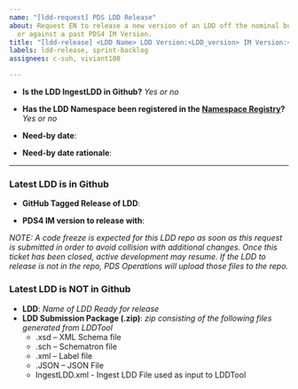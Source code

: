 ```yaml
---
name: "[ldd-request] PDS LDD Release"
about: Request EN to release a new version of an LDD off the nominal build schedule
  or against a past PDS4 IM Version.
title: "[ldd-release] <LDD Name> LDD Version:<LDD_version> IM Version:<IM_Version>"
labels: ldd-release, sprint-backlog
assignees: c-suh, viviant100

---
```


<!--
         The following questionnaire should be filled out by the LDD Steward and only 
         submitted for Off-Nominal Releases. See the documentation here for more details:
         https://pds-data-dictionaries.github.io/development/ldd-release.html#off-nominal-release
-->

* **Is the LDD IngestLDD in Github?** _Yes or no_

* **Has the LDD Namespace been registered in the [Namespace Registry](https://github.com/NASA-PDS/pds4-information-model/raw/main/docs/namespace-registry/pds-namespace-registry.pdf)?** _Yes or no_

<!-- Please indicate a drop-dead need-by date for this release -->
* **Need-by date**:

<!-- For quick turnarounds of releases, please indicate a rationale for the condensed schedule -->
* **Need-by date rationale**:

----

### Latest LDD is in Github

<!-- Link to LDD's tagged version under the repo's Releases.
        e.g. https://github.com/pds-data-dictionaries/ldd-geom/releases -->
* **GitHub Tagged Release of LDD**:

<!-- PDS4 IM version here -->
* **PDS4 IM version to release with**:

_NOTE: A code freeze is expected for this LDD repo as soon as this request is submitted in order to avoid collision with additional changes. Once this ticket has been closed, active development may resume. If the LDD to release is not in the repo, PDS Operations will upload those files to the repo._

### Latest LDD is NOT in Github

* **LDD**: _Name of LDD Ready for release_
* **LDD Submission Package (.zip)**: _zip consisting of the following files generated from LDDTool_
    * .xsd – XML Schema file
    * .sch – Schematron file
    * .xml – Label file
    * .JSON – JSON File
    * IngestLDD.xml - Ingest LDD File used as input to LDDTool
